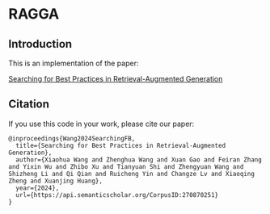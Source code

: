 # RAGGA

## Introduction

This is an implementation of the paper: 

<a href="https://arxiv.org/pdf/2407.01219">Searching for Best Practices in Retrieval-Augmented Generation</a>


## Citation
If you use this code in your work, please cite our paper:
```
@inproceedings{Wang2024SearchingFB,
  title={Searching for Best Practices in Retrieval-Augmented Generation},
  author={Xiaohua Wang and Zhenghua Wang and Xuan Gao and Feiran Zhang and Yixin Wu and Zhibo Xu and Tianyuan Shi and Zhengyuan Wang and Shizheng Li and Qi Qian and Ruicheng Yin and Changze Lv and Xiaoqing Zheng and Xuanjing Huang},
  year={2024},
  url={https://api.semanticscholar.org/CorpusID:270870251}
}
```


